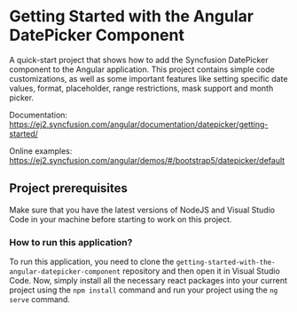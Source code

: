 # Getting Started with the Angular DatePicker Component

A quick-start project that shows how to add the Syncfusion DatePicker component to the Angular application. This project contains simple code customizations, as well as some important features like setting specific date values, format, placeholder, range restrictions, mask support and month picker.

Documentation: https://ej2.syncfusion.com/angular/documentation/datepicker/getting-started/

Online examples: https://ej2.syncfusion.com/angular/demos/#/bootstrap5/datepicker/default

## Project prerequisites

Make sure that you have the latest versions of NodeJS and Visual Studio Code in your machine before starting to work on this project.

### How to run this application?

To run this application, you need to clone the `getting-started-with-the-angular-datepicker-component` repository and then open it in Visual Studio Code. Now, simply install all the necessary react packages into your current project using the `npm install` command and run your project using the `ng serve` command.